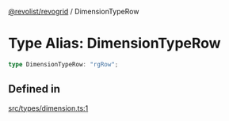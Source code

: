 [@revolist/revogrid](README.md) / DimensionTypeRow

# Type Alias: DimensionTypeRow

```ts
type DimensionTypeRow: "rgRow";
```

## Defined in

[src/types/dimension.ts:1](https://github.com/revolist/revogrid/blob/93978cbf92b3c4002586c5528517b1ce86d856d9/src/types/dimension.ts#L1)
